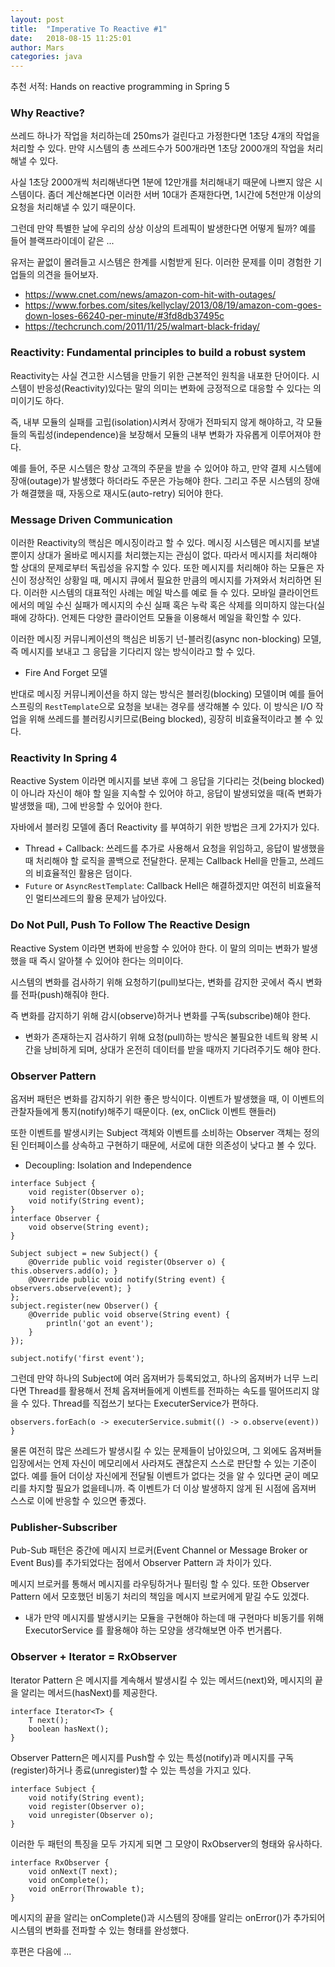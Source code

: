 ```yaml
---
layout: post
title:  "Imperative To Reactive #1"
date:   2018-08-15 11:25:01
author: Mars
categories: java
---
```


추천 서적: Hands on reactive programming in Spring 5 



 
 
 
### Why Reactive?
쓰레드 하나가 작업을 처리하는데 250ms가 걸린다고 가정한다면 1초당 4개의 작업을 처리할 수 있다. 
만약 시스템의 총 쓰레드수가 500개라면 1초당 2000개의 작업을 처리해낼 수 있다.


사실 1초당 2000개씩 처리해낸다면 1분에 12만개를 처리해내기 때문에 나쁘지 않은 시스템이다.
좀더 계산해본다면 이러한 서버 10대가 존재한다면, 1시간에 5천만개 이상의 요청을 처리해낼 수 있기 때문이다. 


그런데 만약 특별한 날에 우리의 상상 이상의 트레픽이 발생한다면 어떻게 될까?
예를 들어 블랙프라이데이 같은 ...


유저는 끝없이 몰려들고 시스템은 한계를 시험받게 된다.
이러한 문제를 이미 경험한 기업들의 의견을 들어보자.

- https://www.cnet.com/news/amazon-com-hit-with-outages/ 
- https://www.forbes.com/sites/kellyclay/2013/08/19/amazon-com-goes-down-loses-66240-per-minute/#3fd8db37495c 
- https://techcrunch.com/2011/11/25/walmart-black-friday/ 


  
  
### Reactivity: Fundamental principles to build a robust system
Reactivity는 사실 견고한 시스템을 만들기 위한 근본적인 원칙을 내포한 단어이다.
시스템이 반응성(Reactivity)있다는 말의 의미는 변화에 긍정적으로 대응할 수 있다는 의미이기도 하다.


즉, 내부 모듈의 실패를 고립(isolation)시켜서 장애가 전파되지 않게 해야하고, 
각 모듈들의 독립성(independence)을 보장해서 모듈의 내부 변화가 자유롭게 이루어져야 한다.


예를 들어, 주문 시스템은 항상 고객의 주문을 받을 수 있어야 하고, 만약 결제 시스템에 장애(outage)가 발생했다 하더라도 주문은 가능해야 한다.
그리고 주문 시스템의 장애가 해결했을 때, 자동으로 재시도(auto-retry) 되어야 한다. 


### Message Driven Communication
이러한 Reactivity의 핵심은 메시징이라고 할 수 있다. 메시징 시스템은 메시지를 보낼 뿐이지 상대가 올바로 메시지를 처리했는지는 관심이 없다. 따라서 메시지를 처리해야 할 상대의 문제로부터 독립성을 유지할 수 있다. 또한 메시지를 처리해야 하는 모듈은 자신이 정상적인 상황일 때, 메시지 큐에서 필요한 만큼의 메시지를 가져와서 처리하면 된다. 이러한 시스템의 대표적인 사례는 메일 박스를 예로 들 수 있다. 
모바일 클라이언트에서의 메일 수신 실패가 메시지의 수신 실패 혹은 누락 혹은 삭제를 의미하지 않는다(실패에 강하다). 언제든 다양한 클라이언트 모듈을 이용해서 메일을 확인할 수 있다. 


이러한 메시징 커뮤니케이션의 핵심은 비동기 넌-블러킹(async non-blocking) 모델, 즉 메시지를 보내고 그 응답을 기다리지 않는 방식이라고 할 수 있다. 
- Fire And Forget 모델


반대로 메시징 커뮤니케이션을 하지 않는 방식은 블러킹(blocking) 모델이며 예를 들어 스프링의 `RestTemplate`으로 요청을 보내는 경우를 생각해볼 수 있다. 
이 방식은 I/O 작업을 위해 쓰레드를 블러킹시키므로(Being blocked), 굉장히 비효율적이라고 볼 수 있다. 
   

### Reactivity In Spring 4
Reactive System 이라면 메시지를 보낸 후에 그 응답을 기다리는 것(being blocked)이 아니라 자신이 해야 할 일을 지속할 수 있어야 하고, 
응답이 발생되었을 때(즉 변화가 발생했을 때), 그에 반응할 수 있어야 한다.


자바에서 블러킹 모델에 좀더 Reactivity 를 부여하기 위한 방법은 크게 2가지가 있다.
- Thread + Callback: 쓰레드를 추가로 사용해서 요청을 위임하고, 응답이 발생했을 때 처리해야 할 로직을 콜백으로 전달한다. 문제는 Callback Hell을 만들고, 쓰레드의 비효율적인 활용은 덤이다.
- `Future` or `AsyncRestTemplate`: Callback Hell은 해결하겠지만 여전히 비효율적인 멀티쓰레드의 활용 문제가 남아있다. 



### Do Not Pull, Push To Follow The Reactive Design
Reactive System 이라면 변화에 반응할 수 있어야 한다. 
이 말의 의미는 변화가 발생했을 때 즉시 알아챌 수 있어야 한다는 의미이다.

시스템의 변화를 검사하기 위해 요청하기(pull)보다는, 변화를 감지한 곳에서 즉시 변화를 전파(push)해줘야 한다.

즉 변화를 감지하기 위해 감시(observe)하거나 변화를 구독(subscribe)해야 한다.


- 변화가 존재하는지 검사하기 위해 요청(pull)하는 방식은 불필요한 네트웍 왕복 시간을 낭비하게 되며, 상대가 온전히 데이터를 받을 때까지 기다려주기도 해야 한다.

### Observer Pattern 
옵저버 패턴은 변화를 감지하기 위한 좋은 방식이다. 
이벤트가 발생했을 때, 이 이벤트의 관찰자들에게 통지(notify)해주기 때문이다. (ex, onClick 이벤트 핸들러)

또한 이벤트를 발생시키는 Subject 객체와 이벤트를 소비하는 Observer 객체는 정의된 인터페이스를 상속하고 구현하기 때문에, 서로에 대한 의존성이 낮다고 볼 수 있다. 
- Decoupling: Isolation and Independence 


```
interface Subject {
	void register(Observer o);
	void notify(String event);
}
interface Observer {
	void observe(String event);
}

Subject subject = new Subject() {
	@Override public void register(Observer o) { this.observers.add(o); }
	@Override public void notify(String event) { observers.observe(event); }
};
subject.register(new Observer() { 
	@Override public void observe(String event) { 
		println('got an event'); 
	} 
});

subject.notify('first event');
```

그런데 만약 하나의 Subject에 여러 옵져버가 등록되었고, 하나의 옵져버가 너무 느리다면 Thread를 활용해서 전체 옵져버들에게 이벤트를 전파하는 속도를 떨어뜨리지 않을 수 있다.
Thread를 직접쓰기 보다는 ExecuterService가 편하다.

```
observers.forEach(o -> executerService.submit(() -> o.observe(event)) }

``` 

물론 여전히 많은 쓰레드가 발생시킬 수 있는 문제들이 남아있으며, 그 외에도 옵져버들 입장에서는 언제 자신이 메모리에서 사라져도 괜찮은지 스스로 판단할 수 있는 기준이 없다. 
예를 들어 더이상 자신에게 전달될 이벤트가 없다는 것을 알 수 있다면 굳이 메모리를 차지할 필요가 없을테니까. 즉 이벤트가 더 이상 발생하지 않게 된 시점에 옵져버 스스로 이에 반응할 수 있으면 좋겠다.   


### Publisher-Subscriber
Pub-Sub 패턴은 중간에 메시지 브로커(Event Channel or Message Broker or Event Bus)를 추가되었다는 점에서 Observer Pattern 과 차이가 있다. 


메시지 브로커를 통해서 메시지를 라우팅하거나 필터링 할 수 있다. 
또한 Observer Pattern 에서 모호했던 비동기 처리의 책임을 메시지 브로커에게 맡길 수도 있겠다.

* 내가 만약 메시지를 발생시키는 모듈을 구현해야 하는데 매 구현마다 비동기를 위해 ExecutorService 를 활용해야 하는 모양을 생각해보면 아주 번거롭다.
   
### Observer + Iterator = RxObserver
Iterator Pattern 은 메시지를 계속해서 발생시킬 수 있는 메서드(next)와, 메시지의 끝을 알리는 메서드(hasNext)를 제공한다.

```
interface Iterator<T> {
	T next();
	boolean hasNext();
} 
``` 

Observer Pattern은 메시지를 Push할 수 있는 특성(notify)과 메시지를 구독(register)하거나 종료(unregister)할 수 있는 특성을 가지고 있다.

```
interface Subject {
	void notify(String event);
	void register(Observer o);
	void unregister(Observer o);
}
``` 

이러한 두 패턴의 특징을 모두 가지게 되면 그 모양이 RxObserver의 형태와 유사하다.

```
interface RxObserver {
	void onNext(T next);
	void onComplete();
	void onError(Throwable t);
}  
```
메시지의 끝을 알리는 onComplete()과 시스템의 장애를 알리는 onError()가 추가되어 시스템의 변화를 전파할 수 있는 형태를 완성했다.



후편은 다음에 ... 
